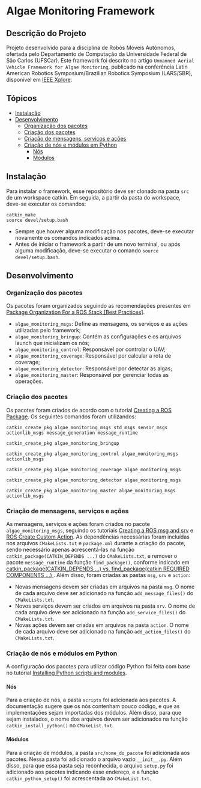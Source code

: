 # Algae Monitoring Framework

## Descrição do Projeto
Projeto desenvolvido para a disciplina de Robôs Móveis Autônomos, ofertada pelo Departamento de Computação da Universidade Federal de São Carlos (UFSCar). Este framework foi descrito no artigo `Unmanned Aerial Vehicle Framework for Algae Monitoring`, publicado na conferência Latin American Robotics Symposium/Brazilian Robotics Symposium (LARS/SBR), disponível em [IEEE Xplore](https://ieeexplore.ieee.org/document/9605379).

## Tópicos
- [Instalação](#instalação)
- [Desenvolvimento](#desenvolvimento)
	- [Organização dos pacotes](#organização-dos-pacotes)
	- [Criação dos pacotes](#criação-dos-pacotes)
	- [Criação de mensagens, serviços e ações](#criação-de-mensagens-serviços-e-ações)
	- [Criação de nós e módulos em Python](#criação-de-nós-e-módulos-em-python)
		- [Nós](#nós)
		- [Módulos](#módulos)

## Instalação
Para instalar o framework, esse repositório deve ser clonado na pasta `src` de um workspace catkin. Em seguida, a partir da pasta do workspace, deve-se executar os comandos:

    catkin_make
    source devel/setup.bash

- Sempre que houver alguma modificação nos pacotes, deve-se executar novamente os comandos indicados acima.
- Antes de iniciar o framework a partir de um novo terminal, ou após alguma modificação, deve-se executar o comando `source devel/setup.bash`.

## Desenvolvimento

### Organização dos pacotes
Os pacotes foram organizados seguindo as recomendações presentes em [Package Organization For a ROS Stack [Best Practices]](https://roboticsbackend.com/package-organization-for-a-ros-stack-best-practices/).
- `algae_monitoring_msgs`: Define as mensagens, os serviços e as ações utilizadas pelo framework;
- `algae_monitoring_bringup`: Contém as configurações e os arquivos launch que inicializam os nós;
- `algae_monitoring_control`: Responsável por controlar o UAV;
- `algae_monitoring_coverage`: Responsável por calcular a rota de coverage;
- `algae_monitoring_detector`: Responsável por detectar as algas;
- `algae_monitoring_master`: Responsável por gerenciar todas as operações.

### Criação dos pacotes
Os pacotes foram criados de acordo com o tutorial [Creating a ROS Package](http://wiki.ros.org/ROS/Tutorials/CreatingPackage). Os seguintes comandos foram utilizandos:

	catkin_create_pkg algae_monitoring_msgs std_msgs sensor_msgs actionlib_msgs message_generation message_runtime
	
	catkin_create_pkg algae_monitoring_bringup
	
	catkin_create_pkg algae_monitoring_control algae_monitoring_msgs actionlib_msgs

	catkin_create_pkg algae_monitoring_coverage algae_monitoring_msgs

	catkin_create_pkg algae_monitoring_detector algae_monitoring_msgs
	
	catkin_create_pkg algae_monitoring_master algae_monitoring_msgs actionlib_msgs

### Criação de mensagens, serviços e ações
As mensagens, serviços e ações foram criados no pacote `algae_monitoring_msgs`, seguindo os tutoriais [Creating a ROS msg and srv](http://wiki.ros.org/ROS/Tutorials/CreatingMsgAndSrv) e [ROS Create Custom Action](https://roboticsbackend.com/ros-create-custom-action/). As dependências necessárias foram incluídas nos arquivos `CMakeLists.txt` e `package.xml` durante a criação do pacote, sendo necessário apenas acrescentá-las na função `catkin_package(CATKIN_DEPENDS ...)` do `CMakeLists.txt`, e remover o pacote `message_runtime` da função `find_package()`, conforme indicado em [catkin_package(CATKIN_DEPENDS ...) vs. find_package(catkin REQUIRED COMPONENTS ...)
](https://answers.ros.org/question/261002/catkin_packagecatkin_depends-vs-find_packagecatkin-required-components/). Além disso, foram criadas as pastas `msg`, `srv` e `action`:

- Novas mensagens devem ser criadas em arquivos na pasta `msg`. O nome de cada arquivo deve ser adicionado na função `add_message_files()` do `CMakeLists.txt`.
- Novos serviços devem ser criados em arquivos na pasta `srv`. O nome de cada arquivo deve ser adicionado na função `add_service_files()` do `CMakeLists.txt`.
- Novas ações devem ser criadas em arquivos na pasta `action`. O nome de cada arquivo deve ser adicionado na função `add_action_files()` do `CMakeLists.txt`.

### Criação de nós e módulos em Python
A configuração dos pacotes para utilizar código Python foi feita com base no tutorial [Installing Python scripts and modules](http://docs.ros.org/en/kinetic/api/catkin/html/howto/format2/installing_python.html).

#### Nós
Para a criação de nós, a pasta `scripts` foi adicionada aos pacotes. A documentação sugere que os nós contenham pouco código, e que as implementações sejam importadas dos módulos. Além disso, para que sejam instalados, o nome dos arquivos devem ser adicionados na função `catkin_install_python()` no `CMakeList.txt`.

#### Módulos
Para a criação de módulos, a pasta `src/nome_do_pacote` foi adicionada aos pacotes. Nessa pasta foi adicionado o arquivo vazio `__init__.py`. Além disso, para que essa pasta seja reconhecida, o arquivo `setup.py` foi adicionado aos pacotes indicando esse endereço, e a função `catkin_python_setup()` foi acrescentada ao `CMakeList.txt`.
